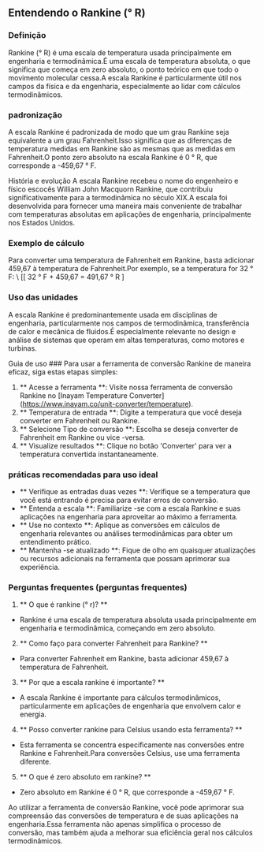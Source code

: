 ## Entendendo o Rankine (° R)

### Definição
Rankine (° R) é uma escala de temperatura usada principalmente em engenharia e termodinâmica.É uma escala de temperatura absoluta, o que significa que começa em zero absoluto, o ponto teórico em que todo o movimento molecular cessa.A escala Rankine é particularmente útil nos campos da física e da engenharia, especialmente ao lidar com cálculos termodinâmicos.

### padronização
A escala Rankine é padronizada de modo que um grau Rankine seja equivalente a um grau Fahrenheit.Isso significa que as diferenças de temperatura medidas em Rankine são as mesmas que as medidas em Fahrenheit.O ponto zero absoluto na escala Rankine é 0 ° R, que corresponde a -459,67 ° F.

História e evolução
A escala Rankine recebeu o nome do engenheiro e físico escocês William John Macquorn Rankine, que contribuiu significativamente para a termodinâmica no século XIX.A escala foi desenvolvida para fornecer uma maneira mais conveniente de trabalhar com temperaturas absolutas em aplicações de engenharia, principalmente nos Estados Unidos.

### Exemplo de cálculo
Para converter uma temperatura de Fahrenheit em Rankine, basta adicionar 459,67 à temperatura de Fahrenheit.Por exemplo, se a temperatura for 32 ° F:
\ [[
32 ° F + 459,67 = 491,67 ° R
\]

### Uso das unidades
A escala Rankine é predominantemente usada em disciplinas de engenharia, particularmente nos campos de termodinâmica, transferência de calor e mecânica de fluidos.É especialmente relevante no design e análise de sistemas que operam em altas temperaturas, como motores e turbinas.

Guia de uso ###
Para usar a ferramenta de conversão Rankine de maneira eficaz, siga estas etapas simples:
1. ** Acesse a ferramenta **: Visite nossa ferramenta de conversão Rankine no [Inayam Temperature Converter] (https://www.inayam.co/unit-converter/temperature).
2. ** Temperatura de entrada **: Digite a temperatura que você deseja converter em Fahrenheit ou Rankine.
3. ** Selecione Tipo de conversão **: Escolha se deseja converter de Fahrenheit em Rankine ou vice -versa.
4. ** Visualize resultados **: Clique no botão 'Converter' para ver a temperatura convertida instantaneamente.

### práticas recomendadas para uso ideal
- ** Verifique as entradas duas vezes **: Verifique se a temperatura que você está entrando é precisa para evitar erros de conversão.
- ** Entenda a escala **: Familiarize -se com a escala Rankine e suas aplicações na engenharia para aproveitar ao máximo a ferramenta.
- ** Use no contexto **: Aplique as conversões em cálculos de engenharia relevantes ou análises termodinâmicas para obter um entendimento prático.
- ** Mantenha -se atualizado **: Fique de olho em quaisquer atualizações ou recursos adicionais na ferramenta que possam aprimorar sua experiência.

### Perguntas frequentes (perguntas frequentes)

1. ** O que é rankine (° r)? **
- Rankine é uma escala de temperatura absoluta usada principalmente em engenharia e termodinâmica, começando em zero absoluto.

2. ** Como faço para converter Fahrenheit para Rankine? **
- Para converter Fahrenheit em Rankine, basta adicionar 459,67 à temperatura de Fahrenheit.

3. ** Por que a escala rankine é importante? **
- A escala Rankine é importante para cálculos termodinâmicos, particularmente em aplicações de engenharia que envolvem calor e energia.

4. ** Posso converter rankine para Celsius usando esta ferramenta? **
- Esta ferramenta se concentra especificamente nas conversões entre Rankine e Fahrenheit.Para conversões Celsius, use uma ferramenta diferente.

5. ** O que é zero absoluto em rankine? **
- Zero absoluto em Rankine é 0 ° R, que corresponde a -459,67 ° F.

Ao utilizar a ferramenta de conversão Rankine, você pode aprimorar sua compreensão das conversões de temperatura e de suas aplicações na engenharia.Essa ferramenta não apenas simplifica o processo de conversão, mas também ajuda a melhorar sua eficiência geral nos cálculos termodinâmicos.